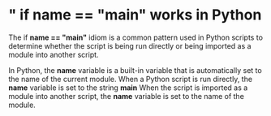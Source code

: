 # " if __name__ == "__main__" works in Python

The if **__name__ == "__main__"** idiom is a common pattern used in Python scripts to determine whether the script is being run directly or being imported as a module into another script.

In Python, the **__name__** variable is a built-in variable that is automatically set to the name of the current module. When a Python script is run directly, the **__name__** variable is set to the string **__main__** When the script is imported as a module into another script, the **__name__** variable is set to the name of the module.